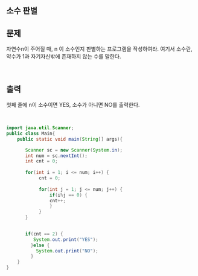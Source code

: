 ## 소수 판별


## 문제

자연수n이 주어질 때, n 이 소수인지 판별하는 프로그램을 작성하여라. 여기서 소수란, 약수가 1과 자기자신밖에 존재하지 않는 수를 말한다.

<br/>

## 출력

첫째 줄에 n이 소수이면 YES, 소수가 아니면 NO를 출력한다.

<br/>

```java
import java.util.Scanner;
public class Main{
    public static void main(String[] args){

       Scanner sc = new Scanner(System.in);
       int num = sc.nextInt();
       int cnt = 0;
       
       for(int i = 1; i <= num; i++) {
            cnt = 0;
         
            for(int j = 1; j <= num; j++) {
                if(i%j == 0) {
                cnt++;
                }
            }
       }

       
       if(cnt == 2) {
          System.out.print("YES");
         }else {
           System.out.print("NO");
         }
    }
}
```